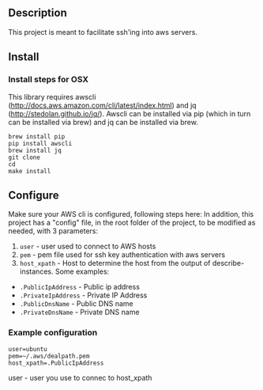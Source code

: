## Description
This project is meant to facilitate ssh'ing into aws servers. 

## Install
### Install steps for OSX
This library requires awscli (http://docs.aws.amazon.com/cli/latest/index.html) and jq (http://stedolan.github.io/jq/). Awscli can be installed via pip (which in turn can be installed via brew) and jq can be installed via brew.
```
brew install pip
pip install awscli
brew install jq
git clone
cd 
make install
```
## Configure
Make sure your AWS cli is configured, following steps here: 
In addition, this project has a "config" file, in the root folder of the project, to be modified as needed, with 3 parameters:
 1. ```user``` - user used to connect to AWS hosts
 2. ```pem``` - pem file used for ssh key authentication with aws servers
 3. ```host_xpath``` - Host to determine the host from the output of describe-instances. Some examples:
   * ```.PublicIpAddress``` - Public ip address
   * ```.PrivateIpAddress``` - Private IP Address
   * ```.PublicDnsName``` - Public DNS name
   * ```.PrivateDnsName``` - Private DNS name
### Example configuration
```
user=ubuntu
pem=~/.aws/dealpath.pem
host_xpath=.PublicIpAddress
```
user - user you use to connec to 
host_xpath

